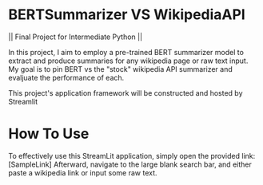 # BERTSummarizer VS WikipediaAPI
|| Final Project for Intermediate Python ||

In this project, I aim to employ a pre-trained BERT summarizer model to extract and produce summaries for any wikipedia page or raw text input. My goal is to pin BERT vs the "stock" wikipedia API summarizer and evaljuate the performance of each.

This project's application framework will be constructed and hosted by Streamlit


# How To Use
To effectively use this StreamLit application, simply open the provided link:
[SampleLink]
Afterward, navigate to the large blank search bar, and either paste a wikipedia link or input some raw text.




